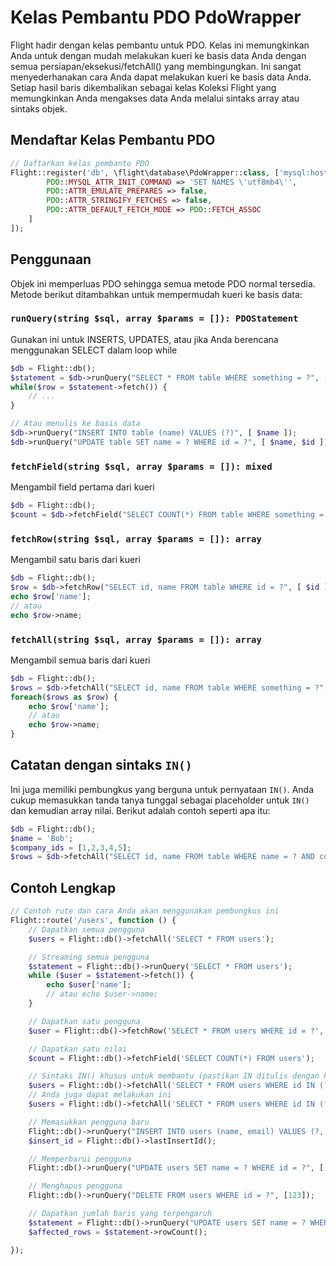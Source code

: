 # Kelas Pembantu PDO PdoWrapper

Flight hadir dengan kelas pembantu untuk PDO. Kelas ini memungkinkan Anda untuk dengan mudah melakukan kueri ke basis data Anda dengan semua persiapan/eksekusi/fetchAll() yang membingungkan. Ini sangat menyederhanakan cara Anda dapat melakukan kueri ke basis data Anda. Setiap hasil baris dikembalikan sebagai kelas Koleksi Flight yang memungkinkan Anda mengakses data Anda melalui sintaks array atau sintaks objek.

## Mendaftar Kelas Pembantu PDO

```php
// Daftarkan kelas pembantu PDO
Flight::register('db', \flight\database\PdoWrapper::class, ['mysql:host=localhost;dbname=cool_db_name', 'user', 'pass', [
		PDO::MYSQL_ATTR_INIT_COMMAND => 'SET NAMES \'utf8mb4\'',
		PDO::ATTR_EMULATE_PREPARES => false,
		PDO::ATTR_STRINGIFY_FETCHES => false,
		PDO::ATTR_DEFAULT_FETCH_MODE => PDO::FETCH_ASSOC
	]
]);
```

## Penggunaan
Objek ini memperluas PDO sehingga semua metode PDO normal tersedia. Metode berikut ditambahkan untuk mempermudah kueri ke basis data:

### `runQuery(string $sql, array $params = []): PDOStatement`
Gunakan ini untuk INSERTS, UPDATES, atau jika Anda berencana menggunakan SELECT dalam loop while

```php
$db = Flight::db();
$statement = $db->runQuery("SELECT * FROM table WHERE something = ?", [ $something ]);
while($row = $statement->fetch()) {
	// ...
}

// Atau menulis ke basis data
$db->runQuery("INSERT INTO table (name) VALUES (?)", [ $name ]);
$db->runQuery("UPDATE table SET name = ? WHERE id = ?", [ $name, $id ]);
```

### `fetchField(string $sql, array $params = []): mixed`
Mengambil field pertama dari kueri

```php
$db = Flight::db();
$count = $db->fetchField("SELECT COUNT(*) FROM table WHERE something = ?", [ $something ]);
```

### `fetchRow(string $sql, array $params = []): array`
Mengambil satu baris dari kueri

```php
$db = Flight::db();
$row = $db->fetchRow("SELECT id, name FROM table WHERE id = ?", [ $id ]);
echo $row['name'];
// atau
echo $row->name;
```

### `fetchAll(string $sql, array $params = []): array`
Mengambil semua baris dari kueri

```php
$db = Flight::db();
$rows = $db->fetchAll("SELECT id, name FROM table WHERE something = ?", [ $something ]);
foreach($rows as $row) {
	echo $row['name'];
	// atau
	echo $row->name;
}
```

## Catatan dengan sintaks `IN()`
Ini juga memiliki pembungkus yang berguna untuk pernyataan `IN()`. Anda cukup memasukkan tanda tanya tunggal sebagai placeholder untuk `IN()` dan kemudian array nilai. Berikut adalah contoh seperti apa itu:

```php
$db = Flight::db();
$name = 'Bob';
$company_ids = [1,2,3,4,5];
$rows = $db->fetchAll("SELECT id, name FROM table WHERE name = ? AND company_id IN (?)", [ $name, $company_ids ]);
```

## Contoh Lengkap

```php
// Contoh rute dan cara Anda akan menggunakan pembungkus ini
Flight::route('/users', function () {
	// Dapatkan semua pengguna
	$users = Flight::db()->fetchAll('SELECT * FROM users');

	// Streaming semua pengguna
	$statement = Flight::db()->runQuery('SELECT * FROM users');
	while ($user = $statement->fetch()) {
		echo $user['name'];
		// atau echo $user->name;
	}

	// Dapatkan satu pengguna
	$user = Flight::db()->fetchRow('SELECT * FROM users WHERE id = ?', [123]);

	// Dapatkan satu nilai
	$count = Flight::db()->fetchField('SELECT COUNT(*) FROM users');

	// Sintaks IN() khusus untuk membantu (pastikan IN ditulis dengan huruf kapital)
	$users = Flight::db()->fetchAll('SELECT * FROM users WHERE id IN (?)', [[1,2,3,4,5]]);
	// Anda juga dapat melakukan ini
	$users = Flight::db()->fetchAll('SELECT * FROM users WHERE id IN (?)', [ '1,2,3,4,5']);

	// Memasukkan pengguna baru
	Flight::db()->runQuery("INSERT INTO users (name, email) VALUES (?, ?)", ['Bob', 'bob@example.com']);
	$insert_id = Flight::db()->lastInsertId();

	// Memperbarui pengguna
	Flight::db()->runQuery("UPDATE users SET name = ? WHERE id = ?", ['Bob', 123]);

	// Menghapus pengguna
	Flight::db()->runQuery("DELETE FROM users WHERE id = ?", [123]);

	// Dapatkan jumlah baris yang terpengaruh
	$statement = Flight::db()->runQuery("UPDATE users SET name = ? WHERE name = ?", ['Bob', 'Sally']);
	$affected_rows = $statement->rowCount();

});
```